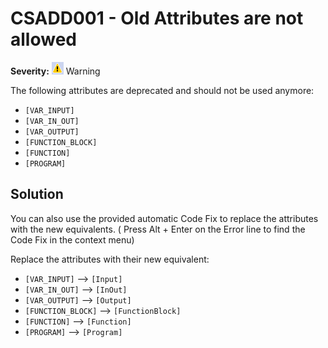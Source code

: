 # CSADD001 - Old Attributes are not allowed

**Severity:** ![Warning](../images/Warning.png) Warning

The following attributes are deprecated and should not be used anymore:

* `[VAR_INPUT]`
* `[VAR_IN_OUT]`
* `[VAR_OUTPUT]`
* `[FUNCTION_BLOCK]`
* `[FUNCTION]`
* `[PROGRAM]`



## Solution

You can also use the provided automatic Code Fix to replace the attributes with the new equivalents. ( Press Alt + Enter on the Error line to find the Code Fix in the context menu) 



Replace the attributes with their new equivalent:

* `[VAR_INPUT]` --> `[Input]`
* `[VAR_IN_OUT]` --> `[InOut]`
* `[VAR_OUTPUT]` --> `[Output]`
* `[FUNCTION_BLOCK]` --> `[FunctionBlock]`
* `[FUNCTION]` --> `[Function]`
* `[PROGRAM]` --> `[Program]`

